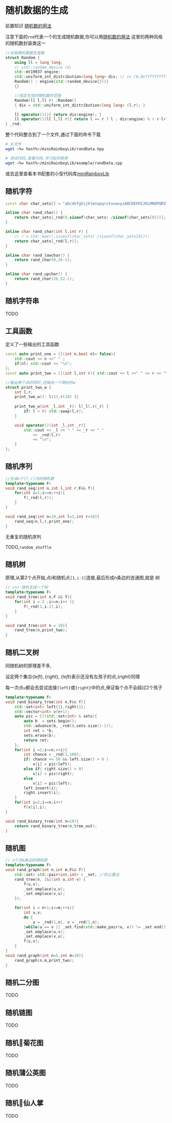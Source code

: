 # 随机数据的生成

前置知识 [随机数的用法](./随机数的用法.md)

注意下面的`rnd`代表一个的生成随机数据,你可以用[随机数的用法](./随机数的用法.md)
这里的两种风格的随机数封装类这一

```cpp
//全局随机数据生成器
struct Random {
    using ll = long long;
    // std::random_device rd;
    std::mt19937 engine;
    std::uniform_int_distribution<long long> dis; // in [0,0x7fffffffffffffff]
    Random() : engine{std::random_device{}()}
    {}

    //指定生成的随机数的范围
    Random(ll l,ll r) :Random()
    { dis = std::uniform_int_distribution<long long> (l,r); }

    ll operator()(){ return dis(engine); }
    ll operator()(ll l,ll r){ return l == r ? l : dis(engine) % ( r-l+1 ) + l; }
} _rnd;
```

整个代码整合到了一个文件,通过下面的命令下载

```bash
# 头文件
wget <%= host%>/miniRainboyLib/randData.hpp

# 测试代码,查看代码,学习如何使用
wget <%= host%>/miniRainboyLib/example/randData.cpp
```

或去这里查看本书配套的小型代码库[miniRainboyLib](/miniRainboyLib/readme.md)

## 随机字符

```cpp
const char char_sets[] = "abcdefghijklmnopqrstuvwxyzABCDEFHIJKLMNOPQRSTUVWXYZ";

inline char rand_char() { 
    return char_sets[_rnd(0,sizeof(char_sets) /sizeof(char_sets[0]))];
}

inline char rand_char(int l,int r) { 
    // r = std::max(r,sizeof(char_sets) /sizeof(char_sets[0]));
    return char_sets[_rnd(l,r)];
}

inline char rand_lowchar() {
    return rand_char(0,26-1);
}

inline char rand_upchar() {
    return rand_char(26,52-1);
}
```

## 随机字符串

TODO

## 工具函数

定义了一些输出的工具函数

```cpp
const auto print_one = [](int n,bool nl= false){ 
    std::cout << n <<" " ;
    if(nl) std::cout << "\n";
};
const auto print_two = [](int l,int r){ std::cout << l <<" " << r << "\n";};

//输出两个点的同时,还输出一个随机的w
struct print_two_w {
    int l,r;
    print_two_w(): l(1),r(10) {}
    
    print_two_w(int _l,int _r): l(_l),r(_r) {
        if( l > r) std::swap(l,r);
    }

    void operator()(int _l,int _r){
        std::cout << _l << " " << _r << " "
            << _rnd(l,r)
            << "\n";
    }
};
```


## 随机序列

```cpp
//生成n个[l,r]内的随机数
template<typename F>
void rand_seq(int n,int l,int r,F&& f){
    for(int i=1;i<=n;++i){
        f(_rnd(l,r));
    }
}

void rand_seq(int n=10,int l=1,int r=10){
    rand_seq(n,l,r,print_one);
}
```

无重复的随机序列

TODO,`random_shuffle`

## 随机树

原理,从第2个点开始,点i和随机点`[1,i-1]`连接,最后形成n条边的连通图,就是
树

```cpp
// >>> 随机生成一个树
template<typename F>
void rand_tree(int n,F && f){
    for(int i = 2 ;i<=n;i++ ){
        f(_rnd(1,i-1),i);
    }
}

void rand_tree(int n = 10){
    rand_tree(n,print_two);
}
```

## 随机二叉树

同随机树的原理差不多,

设定两个集合$\{left\},\{right\}$, $\{left\}$表示还没有左孩子的点,$\{right\}$同理

每一次点`u`都会去尝试连接`{left}`或`{right}`中的点,保证每个点不会超过2个孩子

```cpp
template<typename F>
void rand_binary_tree(int n,F&& f){
    std::set<int> left{1},right{1};
    std::vector<int> v(n+1);
    auto pic = [](std::set<int> & sets){
        auto b  = sets.begin();
        std::advance(b, _rnd(0,sets.size()-1));
        int ret = *b;
        sets.erase(b);
        return ret;
    };
    for(int i =2;i<=n;++i){
        int chance = _rnd(1,100);
        if( chance <= 50 && left.size() > 0 )
            v[i] = pic(left);
        else if( right.size() > 0)
            v[i] = pic(right);
        else 
            v[i] = pic(left);
        left.insert(i);
        right.insert(i);
    }
    for(int i=2;i<=n;i++)
        f(v[i],i);
}

void rand_binary_tree(int n=10){
    return rand_binary_tree(n,tree_out);
}
```

## 随机图

```cpp
// n个点m条边的随机图
template<typename F>
void rand_graph(int n,int m,F&& f){
    std::set< std::pair<int,int> > _set; //防止重边
    rand_tree(n, [&](int u,int v) {
        f(u,v);
        _set.emplace(u,v);
        _set.emplace(v,u);
    });

    for(int i = n+1;i<=m;++i){
        int u,v;
        do {
            u = _rnd(1,n), v = _rnd(1,n);
        }while(u == v || _set.find(std::make_pair(u, v)) != _set.end());
        _set.emplace(u,v);
        _set.emplace(v,u);
        f(u,v);
    }
}
void rand_graph(int n=5,int m=10){
    rand_graph(n,m,print_two);
}
```

## 随机二分图

TODO

## 随机链图

TODO

## 随机🌼菊花图

TODO

## 随机蒲公英图

TODO

## 随机🌵仙人掌

TODO

